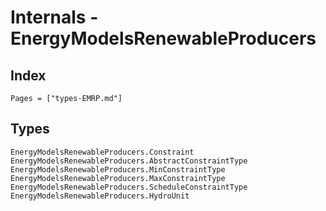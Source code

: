 # Internals - EnergyModelsRenewableProducers

## Index

```@index
Pages = ["types-EMRP.md"]
```

## Types

```@docs
EnergyModelsRenewableProducers.Constraint
EnergyModelsRenewableProducers.AbstractConstraintType
EnergyModelsRenewableProducers.MinConstraintType
EnergyModelsRenewableProducers.MaxConstraintType
EnergyModelsRenewableProducers.ScheduleConstraintType
EnergyModelsRenewableProducers.HydroUnit
```
